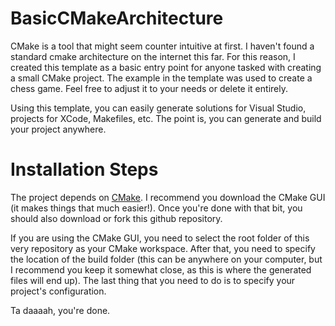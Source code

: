 # BasicCMakeArchitecture

CMake is a tool that might seem counter intuitive at first. I haven't found a standard cmake architecture on the internet this far. For this reason, I created this template as a basic entry point for anyone tasked with creating a small CMake project. The example in the template was used to create a chess game. Feel free to adjust it to your needs or delete it entirely.

Using this template, you can easily generate solutions for Visual Studio, projects for XCode, Makefiles, etc. The point is, you can generate and build your project anywhere.

# Installation Steps

The project depends on [CMake](https://cmake.org/install/). I recommend you download the CMake GUI (it makes things that much easier!). Once you're done with that bit, you should also download or fork this github repository. 

If you are using the CMake GUI, you need to select the root folder of this very repository as your CMake workspace. After that, you need to specify the location of the build folder (this can be anywhere on your computer, but I recommend you keep it somewhat close, as this is where the generated files will end up). The last thing that you need to do is to specify your project's configuration. 

Ta daaaah, you're done.
